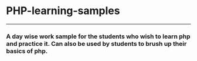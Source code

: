 # PHP-learning-samples
<hr>
<h3>A day wise work sample for the students who wish to learn php and practice it.
Can also be used by students to brush up their basics of php.</h3>
